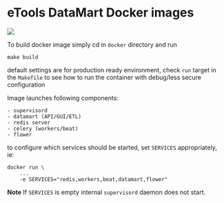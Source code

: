 eTools DataMart Docker images
=============================

[![](https://images.microbadger.com/badges/version/unicef/datamart.svg)](https://microbadger.com/images/unicef/datamart)

To build docker image simply cd in `docker` directory and run 

    make build
    
default settings are for production ready environment, check `run` target in 
the `Makefile` to see how to run the container with debug/less secure configuration

Image launches following components:

    - supervisord
    - datamart (API/GUI/ETL)   
    - redis server
    - celery (workers/beat)
    - flower

to configure which services should be started, set `SERVICES` appropriately, ie:


    docker run \
        ...
        -e SERVICES="redis,workers,beat,datamart,flower"
        
**Note** If `SERVICES` is empty internal `supervisord` daemon does not start. 
